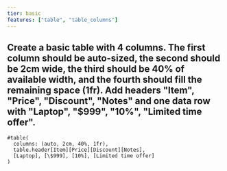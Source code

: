 ```yaml
---
tier: basic
features: ["table", "table_columns"]
---
```

Create a basic table with 4 columns. The first column should be auto-sized, the second should be 2cm wide, the third should be 40% of available width, and the fourth should fill the remaining space (1fr). Add headers "Item", "Price", "Discount", "Notes" and one data row with "Laptop", "$999", "10%", "Limited time offer".
---
```typst
#table(
  columns: (auto, 2cm, 40%, 1fr),
  table.header[Item][Price][Discount][Notes],
  [Laptop], [\$999], [10%], [Limited time offer]
)
```